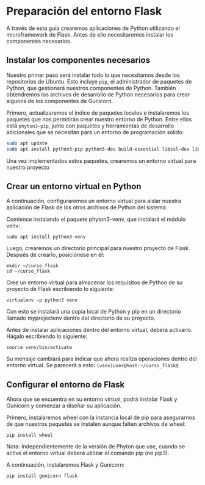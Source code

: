 # Preparación del entorno Flask

A través de esta guía crearemos aplicaciones de Python utilizando el microframework de Flask. Antes de ello necesitaremos instalar los componentes necesarios.

## Instalar los componentes necesarios

Nuestro primer paso será instalar todo lo que necesitamos desde los repositorios de Ubuntu. Esto incluye `pip`, el administrador de paquetes de Python, que gestionará nuestros componentes de Python. También obtendremos los archivos de desarrollo de Python necesarios para crear algunos de los componentes de Gunicorn.

Primero, actualizaremos el índice de paquetes locales e instalaremos los paquetes que nos permitirán crear nuestro entorno de Python. Entre ellos está `phyton3-pip`, junto con paquetes y herramientas de desarrollo adicionales que se necesitan para un entorno de programación sólido:

```sh
sudo apt update
sudo apt install python3-pip python3-dev build-essential libssl-dev libffi-dev python3-setuptools
```

Una vez implementados estos paquetes, crearemos un entorno virtual para nuestro proyecto

## Crear un entorno virtual en Python

A continuación, configuraremos un entorno virtual para aislar nuestra aplicación de Flask de los otros archivos de Python del sistema.

Comience instalando el paquete phyton3-venv, que instalará el módulo venv:

```sudo apt install python3-venv```

Luego, crearemos un directorio principal para nuestro proyecto de Flask. Después de crearlo, posiciónese en él:
```
mkdir ~/curso_flask
cd ~/curso_flask
```
Cree un entorno virtual para almacenar los requisitos de Python de su proyecto de Flask escribiendo lo siguiente:

```virtualenv -p python3 venv```

Con esto se instalará una copia local de Python y pip en un directorio llamado myprojectenv dentro del directorio de su proyecto.

Antes de instalar aplicaciones dentro del entorno virtual, deberá activarlo. Hágalo escribiendo lo siguiente:

```source venv/bin/activate```

Su mensaje cambiará para indicar que ahora realiza operaciones dentro del entorno virtual. Se parecerá a esto: `(venv)user@host:~/curso_flask$`.

## Configurar el entorno de Flask

Ahora que se encuentra en su entorno virtual, podrá instalar Flask y Gunicorn y comenzar a diseñar su aplicación.

Primero, instalaremos wheel con la instancia local de pip para asegurarnos de que nuestros paquetes se instalen aunque falten archivos de wheel:

`pip install wheel`

Nota: Independientemente de la versión de Phyton que use, cuando se active el entorno virtual deberá utilizar el comando pip (no pip3).

A continuación, instalaremos Flask y Gunicorn:

`pip install gunicorn flask`
